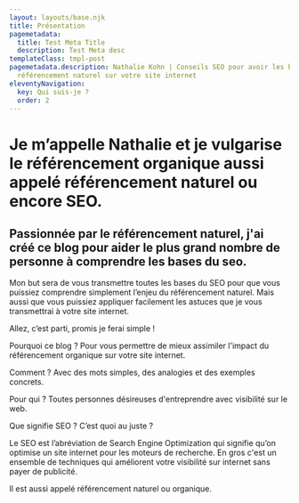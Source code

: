 ```yaml
---
layout: layouts/base.njk
title: Présentation
pagemetadata:
  title: Test Meta Title
  description: Test Meta desc
templateClass: tmpl-post
pagemetadata.description: Nathalie Kohn | Conseils SEO pour avoir les bases du
  référencement naturel sur votre site internet
eleventyNavigation:
  key: Qui suis-je ?
  order: 2
---
```

# Je m’appelle Nathalie et je vulgarise le référencement organique aussi appelé référencement naturel ou encore SEO.

## Passionnée par le référencement naturel, j'ai créé ce blog pour aider le plus grand nombre de personne à comprendre les bases du seo.

Mon but sera de vous transmettre toutes les bases du SEO pour que vous puissiez comprendre simplement l’enjeu du référencement naturel. Mais aussi que vous puissiez appliquer facilement les astuces que je vous transmettrai à votre site internet. 

Allez, c’est parti, promis je ferai simple ! 

Pourquoi ce blog ? Pour vous permettre de mieux assimiler l'impact du référencement organique sur votre site internet.

Comment ? Avec des mots simples, des analogies et des exemples concrets.

Pour qui ? Toutes personnes désireuses d'entreprendre avec visibilité sur le web.
 
Que signifie SEO ? C’est quoi au juste ? 

Le SEO est l’abréviation de Search Engine Optimization qui signifie qu’on optimise un site internet pour les moteurs de recherche. En gros c'est un ensemble de techniques qui améliorent votre visibilité sur internet sans payer de publicité.

Il est aussi appelé référencement naturel ou organique. 